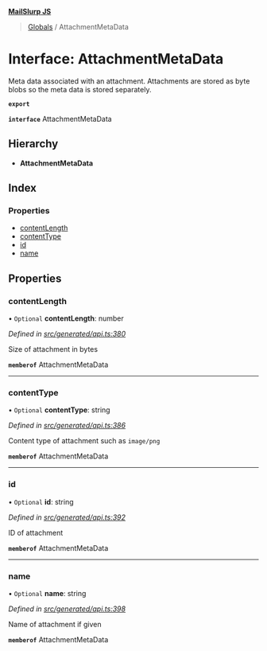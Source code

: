 **[MailSlurp JS](../README.md)**

> [Globals](../README.md) / AttachmentMetaData

# Interface: AttachmentMetaData

Meta data associated with an attachment. Attachments are stored as byte blobs so the meta data is stored separately.

**`export`** 

**`interface`** AttachmentMetaData

## Hierarchy

* **AttachmentMetaData**

## Index

### Properties

* [contentLength](attachmentmetadata.md#contentlength)
* [contentType](attachmentmetadata.md#contenttype)
* [id](attachmentmetadata.md#id)
* [name](attachmentmetadata.md#name)

## Properties

### contentLength

• `Optional` **contentLength**: number

*Defined in [src/generated/api.ts:380](https://github.com/mailslurp/mailslurp-client/blob/751f7bb/src/generated/api.ts#L380)*

Size of attachment in bytes

**`memberof`** AttachmentMetaData

___

### contentType

• `Optional` **contentType**: string

*Defined in [src/generated/api.ts:386](https://github.com/mailslurp/mailslurp-client/blob/751f7bb/src/generated/api.ts#L386)*

Content type of attachment such as `image/png`

**`memberof`** AttachmentMetaData

___

### id

• `Optional` **id**: string

*Defined in [src/generated/api.ts:392](https://github.com/mailslurp/mailslurp-client/blob/751f7bb/src/generated/api.ts#L392)*

ID of attachment

**`memberof`** AttachmentMetaData

___

### name

• `Optional` **name**: string

*Defined in [src/generated/api.ts:398](https://github.com/mailslurp/mailslurp-client/blob/751f7bb/src/generated/api.ts#L398)*

Name of attachment if given

**`memberof`** AttachmentMetaData
